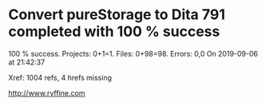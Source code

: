# Convert pureStorage to Dita 791 completed with 100 % success

100 % success. Projects: 0+1=1.  Files: 0+98=98. Errors: 0,0  On 2019-09-06 at 21:42:37

Xref: 1004 refs, 4 hrefs missing



http://www.ryffine.com
